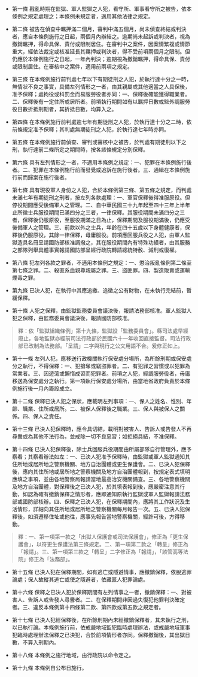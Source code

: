 * 第一條 戡亂時期在監獄、軍人監獄之人犯，看守所、軍事看守所之被告，依本條例之規定處理之；本條例未規定者，適用其他法律之規定。

* 第二條 被告在偵查中羈押滿二個月，審判中滿五個月，尚未偵查終結或判決者，應自本條例施行之日起，兩個月內辦結之。逾期尚未起訴或判決者，視為撤銷羈押，得命具保、責付或限制居住。在審判中之案件，因案情繁複或情節重大，經依法裁定或核准延長其羈押或判決者，得不受前項兩個月之限制。但仍應於本條例施行之日起，一年內判決；逾期視為撤銷羈押，得命具保、責付或限制居住。在審核中之案件，適用前兩項之規定。

* 第三條 在本條例施行前判處七年以下有期徒刑之人犯，於執行達十分之一時，無情狀不良之事實，具備左列情形之一者，由其親屬或其他適當之人具保後，准予保釋；處拘役或科罰金而易服勞役者亦同：一、保釋後確能獲得職業者。二、保釋後有一定住所或居所者。前項執行期間如有以羈押日數或監外調服勞役日數折抵刑期者，其折抵日數，均算入之。

* 第四條 在本條例施行前判處逾七年有期徒刑之人犯，於執行達十分之二時，依前條規定准予保釋；其判處無期徒刑之人犯，於執行達七年時亦同。

* 第五條 在本條例施行前偵查、審判或審核中之被告，於判處有期徒刑以下之刑，執行達前二條所定之期間時，按各該條規定分別保釋。

* 第六條 具有左列情形之一者，不適用本條例之規定：一、犯罪在本條例施行後者。二、犯罪在本條例施行前而發覺或追訴在施行後者。三、通緝在本條例施行前而歸案在施行後者。

* 第七條 具有現役軍人身份之人犯，合於本條例第三條、第五條之規定，而判處未滿七年有期徒刑之刑者，按左列各款處理：一、軍官保釋後得准服原役。但停役期間應受後備軍人之管理。二、自中華民國三十九年起至四十三年上半年止所徵士兵服役期間已滿四分之三者，一律保釋。其服役期間未滿四分之三者，保釋後仍服原役，至服役期滿之日為止，保釋期間及服役期滿後，仍應受後備軍人之管理。三、前款以外之士兵，年齡在四十五歲以下身體健康者，保釋後仍服原役，其餘一律保釋，毋庸服役。前項應回服兵役之人犯，由軍人監獄造具名冊呈請國防部核准調撥之，其在服役期間內有特殊功績者，由其服務之部隊列舉具體事實報請國防部呈經行政院轉請總統特赦、減刑或復權。

* 第八條 犯左列各款之罪者，不適用本條例之規定：一、懲治叛亂條例第二條至第七條之罪。二、殺直系血親尊親屬之罪。三、盜匪罪。四、製造販賣或運輸煙毒之罪。

* 第九條 已決人犯，在執行中其應追繳、追徵之公有財物，在未執行完結前，暫緩保釋。

* 第十條 人犯之保釋，由監獄監務委員會議決後，報請法務部核准。軍人監獄人犯之保釋，由監務委員會議決後，報請國防部核准。

> 釋：依「監獄組織條例」第十九條，監獄設「監務委員會」。縣司法處早經廢止，各地監獄亦經前司法行政部於民國六十一年收回直接監督。司法行政部已改制為法務部。「呈請」二字與現行之公文用語不合。爰修正如上。

* 第十一條 左列人犯，應移送行政機關執行保安處分場所，為所餘刑期或保安處分之執行，不得保釋：一、犯搶奪或竊盜罪者。二、有犯罪之習慣或以犯罪為常業者。三、因遊蕩或懶惰成習而犯罪者。前項之人犯，經調服勞役者，毋庸移送為保安處分之執行。第一項執行保安處分場所，由當地省政府負責於本條例施行後一月內籌設成立。

* 第十二條 保釋已決人犯之保狀，應載明左列事項：一、保人之姓名、性別、年齡、職業、住所或居所。二、被保人保釋後之職業。三、保人與被保人之關係。四、保人之責任。

* 第十三條 已決人犯保釋時，應令具切結，載明對被害人、告訴人或告發人不再尋釁或為其他不法行為，並戒除一切不良惡習；如拒絕具結，不准保釋。

* 第十四條 已決人犯保釋後，除士兵回服兵役期間由所屬部隊自行管理外，應予察看；其察看辦法如左：一、已決人犯准予保釋時，由監獄或軍人監獄通知其住所地或居所地之警察機關、地方自治團體或更生保護會。二、已決人犯保釋後，應向其住所地或居所地之警察機關及地方自治團體報到，按規定表式填明應填之事項，並由各地警察局報請當地最高治安機關備查。三、各地警察機關及地方自治團體，對保釋後之已決人犯，於其填表報到後，應嚴密注意其行動，如認為確有撤銷保釋之情形者，應即通知原執行監獄或軍人監獄報請法務部或國防部核辦。四、保釋之已決人犯，在保釋期間內，應將其工作狀況及生活情形，詳細向其住所地或居所地之警察機關每月報告一次。五、已決人犯保釋後，如須遷移住址或他往，應事先報告當地警察機關，經許可後，方得移動。

> 釋：一、第一項第一款之「出獄人保護會或司法保護會」，修正為「更生保護會」，以符更生保護法第三條規定。二、第一項第二款之「轉呈」修正為「報請」。三、第一項第三款之「轉呈」二字修正為「報請」，「該管高等法院」修正為「法務部」。

* 第十五條 已決人犯在保釋期間，如有逃亡或隱避情事，應撤銷保釋，依脫逃罪論處；保人故縱其逃亡或使之隱避者，依藏匿人犯罪論處。

* 第十六條 保釋之已決人犯於保釋期間有左列情事之一者，撤銷保釋：一、對被害人、告訴人或告發人尋釁者。二、在保釋期間非因過失復犯他罪判決確定者。三、違反本條例第十四條第二款、第四款或第五款之規定者。

* 第十七條 已決人犯經保釋後，在所餘刑期內未經撤銷保釋者，其未執行之刑，以已執行論。本條例施行前，依戒嚴地域監犯臨時處理辦法，或戒嚴地域軍事犯臨時處理辦法保釋之已決犯，合於前項情形者亦同。保釋撤銷後，其出獄日數，不算入刑期內。

* 第十八條 本條例之施行地域，由行政院以命令定之。

* 第十九條 本條例自公布日施行。

